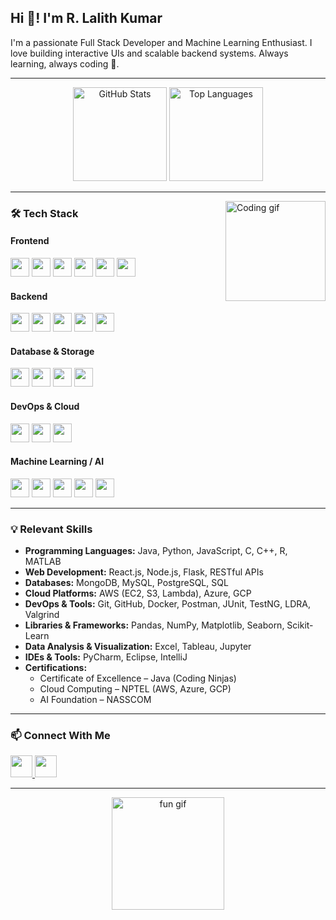<h2 align="left">Hi 👋! I'm R. Lalith Kumar</h2>

<p align="left">
  I'm a passionate Full Stack Developer and Machine Learning Enthusiast. I love building interactive UIs and scalable backend systems. Always learning, always coding 🚀.
</p>

---

<div align="center">
  <img src="https://github-readme-stats.vercel.app/api?username=LALITH09-CMD&show_icons=true&count_private=true&theme=dracula&hide_border=false" height="150" alt="GitHub Stats" />
  <img src="https://github-readme-stats.vercel.app/api/top-langs/?username=LALITH09-CMD&layout=compact&theme=dracula&langs_count=6&hide_border=false" height="150" alt="Top Languages" />
</div>

---

<img align="right" height="160" src="https://i.imgflip.com/65efzo.gif" alt="Coding gif" />

### 🛠 Tech Stack

#### **Frontend**
<div align="left">
  <img src="https://cdn.jsdelivr.net/gh/devicons/devicon/icons/react/react-original.svg" height="30" />
  <img src="https://cdn.jsdelivr.net/gh/devicons/devicon/icons/javascript/javascript-original.svg" height="30" />
  <img src="https://cdn.jsdelivr.net/gh/devicons/devicon/icons/typescript/typescript-original.svg" height="30" />
  <img src="https://cdn.jsdelivr.net/gh/devicons/devicon/icons/html5/html5-original.svg" height="30" />
  <img src="https://cdn.jsdelivr.net/gh/devicons/devicon/icons/css3/css3-original.svg" height="30" />
  <img src="https://cdn.jsdelivr.net/gh/devicons/devicon/icons/bootstrap/bootstrap-original.svg" height="30" />
</div>

#### **Backend**
<div align="left">
  <img src="https://cdn.jsdelivr.net/gh/devicons/devicon/icons/java/java-original.svg" height="30" />
  <img src="https://cdn.jsdelivr.net/gh/devicons/devicon/icons/spring/spring-original.svg" height="30" />
  <img src="https://cdn.jsdelivr.net/gh/devicons/devicon/icons/python/python-original.svg" height="30" />
  <img src="https://cdn.jsdelivr.net/gh/devicons/devicon/icons/flask/flask-original.svg" height="30" />
  <img src="https://cdn.jsdelivr.net/gh/devicons/devicon/icons/nodejs/nodejs-original.svg" height="30" />
</div>

#### **Database & Storage**
<div align="left">
  <img src="https://cdn.jsdelivr.net/gh/devicons/devicon/icons/mysql/mysql-original.svg" height="30" />
  <img src="https://cdn.jsdelivr.net/gh/devicons/devicon/icons/mongodb/mongodb-original.svg" height="30" />
  <img src="https://cdn.jsdelivr.net/gh/devicons/devicon/icons/postgresql/postgresql-original.svg" height="30" />
  <img src="https://cdn.jsdelivr.net/gh/devicons/devicon/icons/firebase/firebase-plain.svg" height="30" />
</div>

#### **DevOps & Cloud**
<div align="left">
  <img src="https://cdn.jsdelivr.net/gh/devicons/devicon/icons/docker/docker-original.svg" height="30" />
  <img src="https://cdn.jsdelivr.net/gh/devicons/devicon/icons/github/github-original.svg" height="30" />
  <img src="https://cdn.jsdelivr.net/gh/devicons/devicon/icons/git/git-original.svg" height="30" />
</div>

#### **Machine Learning / AI**
<div align="left">
  <img src="https://cdn.jsdelivr.net/gh/devicons/devicon/icons/tensorflow/tensorflow-original.svg" height="30" />
  <img src="https://cdn.jsdelivr.net/gh/devicons/devicon/icons/pytorch/pytorch-original.svg" height="30" />
  <img src="https://cdn.jsdelivr.net/gh/devicons/devicon/icons/numpy/numpy-original.svg" height="30" />
  <img src="https://cdn.jsdelivr.net/gh/devicons/devicon/icons/pandas/pandas-original.svg" height="30" />
  <img src="https://cdn.jsdelivr.net/gh/devicons/devicon/icons/jupyter/jupyter-original.svg" height="30" />
</div>

---

### 💡 Relevant Skills

- **Programming Languages:** Java, Python, JavaScript, C, C++, R, MATLAB  
- **Web Development:** React.js, Node.js, Flask, RESTful APIs  
- **Databases:** MongoDB, MySQL, PostgreSQL, SQL  
- **Cloud Platforms:** AWS (EC2, S3, Lambda), Azure, GCP  
- **DevOps & Tools:** Git, GitHub, Docker, Postman, JUnit, TestNG, LDRA, Valgrind  
- **Libraries & Frameworks:** Pandas, NumPy, Matplotlib, Seaborn, Scikit-Learn  
- **Data Analysis & Visualization:** Excel, Tableau, Jupyter  
- **IDEs & Tools:** PyCharm, Eclipse, IntelliJ  
- **Certifications:**
  - Certificate of Excellence – Java (Coding Ninjas)
  - Cloud Computing – NPTEL (AWS, Azure, GCP)
  - AI Foundation – NASSCOM

---

### 📫 Connect With Me

<div align="left">
  <a href="mailto:your-email@gmail.com">
    <img src="https://img.shields.io/static/v1?message=Gmail&logo=gmail&label=&color=D14836&logoColor=white&style=for-the-badge" height="35" />
  </a>
  <a href="https://www.linkedin.com/in/your-linkedin/">
    <img src="https://img.shields.io/static/v1?message=LinkedIn&logo=linkedin&label=&color=0077B5&logoColor=white&style=for-the-badge" height="35" />
  </a>
</div>

---

<div align="center">
  <img src="https://i.imgflip.com/65efzo.gif" height="180" alt="fun gif" />
</div>
